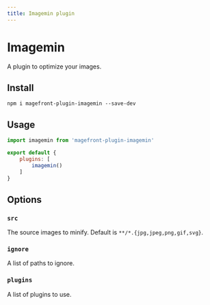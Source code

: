 ```yaml
---
title: Imagemin plugin
---
```


# Imagemin

A plugin to optimize your images.

## Install

```shell
npm i magefront-plugin-imagemin --save-dev
```

## Usage

```js
import imagemin from 'magefront-plugin-imagemin'

export default {
    plugins: [
        imagemin()
    ]
}
```

## Options

### `src`

The source images to minify. Default is `**/*.{jpg,jpeg,png,gif,svg}`.

### `ignore`

A list of paths to ignore.

### `plugins`

A list of plugins to use.
